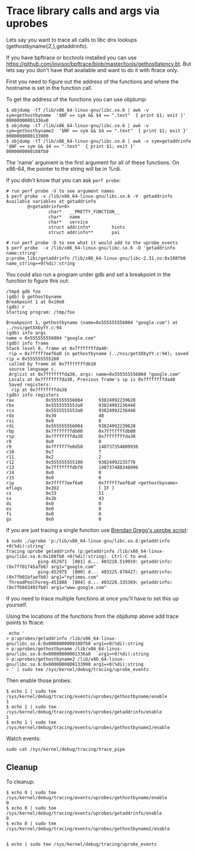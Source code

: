 # Trace library calls and args via uprobes

Lets say you want to trace all calls to libc dns lookups (gethostbyname{2,},getaddrinfo).

If you have bpftrace or bcctools installed you can use https://github.com/iovisor/bpftrace/blob/master/tools/gethostlatency.bt. But lets say you don't have that available and want to do it with ftrace only.

First you need to figure out the address of the functions and where the hostname is set in the function call.

To get the address of the functions you can use objdump:

```
$ objdump -tT /lib/x86_64-linux-gnu/libc.so.6 | awk -v sym=gethostbyname  '$NF == sym && $4 == ".text"  { print $1; exit }'
00000000001336a0
$ objdump -tT /lib/x86_64-linux-gnu/libc.so.6 | awk -v sym=gethostbyname2  '$NF == sym && $4 == ".text"  { print $1; exit }'
0000000000133900
$ objdump -tT /lib/x86_64-linux-gnu/libc.so.6 | awk -v sym=getaddrinfo  '$NF == sym && $4 == ".text"  { print $1; exit }'
0000000000108fb0
```

The 'name' argument is the first argument for all of these functions. On x86-64, the pointer to the string will be in %rdi.

If you didn't know that you can ask `perf probe`:
```
# run perf probe -V to see argument names
$ perf probe -x /lib/x86_64-linux-gnu/libc.so.6 -V  getaddrinfo
Available variables at getaddrinfo
        @<getaddrinfo+0>
                char*   __PRETTY_FUNCTION__
                char*   name
                char*   service
                struct addrinfo*        hints
                struct addrinfo**       pai

# run perf probe -D to see what it would add to the uprobe_events
$ perf probe  -x /lib/x86_64-linux-gnu/libc.so.6 -D 'getaddrinfo name:string'
p:probe_libc/getaddrinfo /lib/x86_64-linux-gnu/libc-2.31.so:0x108fb0 name_string=+0(%di):string
```

You could also run a program under gdb and set a breakpoint in the function to figure this out:
```
/tmp$ gdb foo
(gdb) b gethostbyname
Breakpoint 1 at 0x10e0
(gdb) r
Starting program: /tmp/foo

Breakpoint 1, gethostbyname (name=0x555555556004 "google.com") at ../nss/getXXbyYY.c:94
(gdb) info args
name = 0x555555556004 "google.com"
(gdb) info frame
Stack level 0, frame at 0x7fffffffda40:
 rip = 0x7ffff7eef6a0 in gethostbyname (../nss/getXXbyYY.c:94); saved rip = 0x555555555260
 called by frame at 0x7fffffffdb10
 source language c.
 Arglist at 0x7fffffffda30, args: name=0x555555556004 "google.com"
 Locals at 0x7fffffffda30, Previous frame's sp is 0x7fffffffda40
 Saved registers:
  rip at 0x7fffffffda38
(gdb) info registers
rax            0x555555556004      93824992239620
rbx            0x5555555553a0      93824992236448
rcx            0x5555555553a0      93824992236448
rdx            0x30                48
rsi            0x0                 0
rdi            0x555555556004      93824992239620
rbp            0x7fffffffdb00      0x7fffffffdb00
rsp            0x7fffffffda38      0x7fffffffda38
r8             0x0                 0
r9             0x7ffff7fe0d50      140737354009936
r10            0x7                 7
r11            0x2                 2
r12            0x555555555100      93824992235776
r13            0x7fffffffdbf0      140737488346096
r14            0x0                 0
r15            0x0                 0
rip            0x7ffff7eef6a0      0x7ffff7eef6a0 <gethostbyname>
eflags         0x202               [ IF ]
cs             0x33                51
ss             0x2b                43
ds             0x0                 0
es             0x0                 0
fs             0x0                 0
gs             0x0                 0

```

If you are just tracing a single function use [Brendan Gregg's uprobe script](https://github.com/brendangregg/perf-tools/blob/master/user/uprobe):

```
$ sudo ./uprobe 'p:/lib/x86_64-linux-gnu/libc.so.6:getaddrinfo +0(%di):string'
Tracing uprobe getaddrinfo (p:getaddrinfo /lib/x86_64-linux-gnu/libc.so.6:0x108fb0 +0(%di):string). Ctrl-C to end.
            ping-452971  [001] d... 403218.519919: getaddrinfo: (0x7ff01745afb0) arg1="google.com"
            ping-452975  [000] d... 403225.878427: getaddrinfo: (0x7fb01bfaefb0) arg1="nytimes.com"
 ThreadPoolForeg-451888  [004] d... 403228.335369: getaddrinfo: (0x7fb683492fb0) arg1="www.google.com"
```

If you need to trace multiple functions at once you'll have to set this up yourself.

Using the locations of the functions from the objdump above add trace points to ftrace:

```
 echo '
> p:uprobes/getaddrinfo /lib/x86_64-linux-gnu/libc.so.6:0x0000000000108fb0 arg1=+0(%di):string
> p:uprobes/gethostbyname /lib/x86_64-linux-gnu/libc.so.6:0x00000000001336a0   arg1=+0(%di):string
> p:uprobes/gethostbyname2 /lib/x86_64-linux-gnu/libc.so.6:0x0000000000133900 arg1=+0(%di):string
> ' | sudo tee /sys/kernel/debug/tracing/uprobe_events

```

Then enable those probes:

```
$ echo 1 | sudo tee /sys/kernel/debug/tracing/events/uprobes/gethostbyname/enable
1
$ echo 1 | sudo tee /sys/kernel/debug/tracing/events/uprobes/getaddrinfo/enable
1
$ echo 1 | sudo tee /sys/kernel/debug/tracing/events/uprobes/gethostbyname2/enable
```

Watch events:

```
sudo cat /sys/kernel/debug/tracing/trace_pipe
```

## Cleanup

To cleanup:

```
$ echo 0 | sudo tee /sys/kernel/debug/tracing/events/uprobes/gethostbyname/enable
0
$ echo 0 | sudo tee /sys/kernel/debug/tracing/events/uprobes/getaddrinfo/enable
0
$ echo 0 | sudo tee /sys/kernel/debug/tracing/events/uprobes/gethostbyname2/enable


$ echo | sudo tee /sys/kernel/debug/tracing/uprobe_events

```
